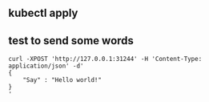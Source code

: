 ## kubectl apply

## test to send some words
```
curl -XPOST 'http://127.0.0.1:31244' -H 'Content-Type: application/json' -d'
{
    "Say" : "Hello world!"
}
'
```